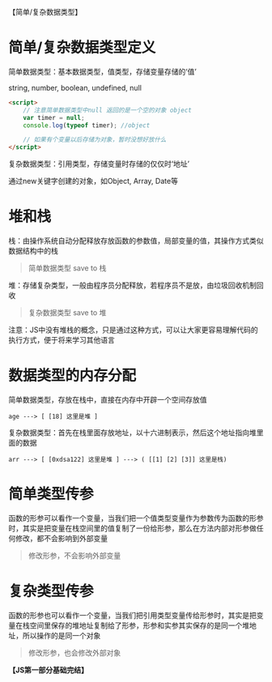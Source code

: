 【简单/复杂数据类型】

# 简单/复杂数据类型定义

简单数据类型：基本数据类型，值类型，存储变量存储的‘值’

string, number, boolean, undefined, null

```html
<script>
	// 注意简单数据类型中null 返回的是一个空的对象 object
	var timer = null;
	console.log(typeof timer); //object

	// 如果有个变量以后存储为对象，暂时没想好放什么
</script>
```
复杂数据类型：引用类型，存储变量时存储的仅仅时‘地址’

通过new关键字创建的对象，如Object, Array, Date等

# 堆和栈

栈：由操作系统自动分配释放存放函数的参数值，局部变量的值，其操作方式类似数据结构中的栈

> 简单数据类型 save to 栈

堆：存储复杂类型，一般由程序员分配释放，若程序员不是放，由垃圾回收机制回收

> 复杂数据类型 save to 堆

注意：JS中没有堆栈的概念，只是通过这种方式，可以让大家更容易理解代码的执行方式，便于将来学习其他语言


# 数据类型的内存分配

简单数据类型，存放在栈中，直接在内存中开辟一个空间存放值

`age ---> [ [18] 这里是堆 ]`

复杂数据类型：首先在栈里面存放地址，以十六进制表示，然后这个地址指向堆里面的数据

`arr ---> [ [0xdsa122] 这里是堆 ] ---> ( [[1] [2] [3]] 这里是栈)`

# 简单类型传参

函数的形参可以看作一个变量，当我们把一个值类型变量作为参数传为函数的形参时，其实是把变量在栈空间里的值复制了一份给形参，那么在方法内部对形参做任何修改，都不会影响到外部变量

> 修改形参，不会影响外部变量

# 复杂类型传参

函数的形参也可以看作一个变量，当我们把引用类型变量传给形参时，其实是把变量在栈空间里保存的堆地址复制给了形参，形参和实参其实保存的是同一个堆地址，所以操作的是同一个对象

> 修改形参，也会修改外部对象


**【JS第一部分基础完结】**